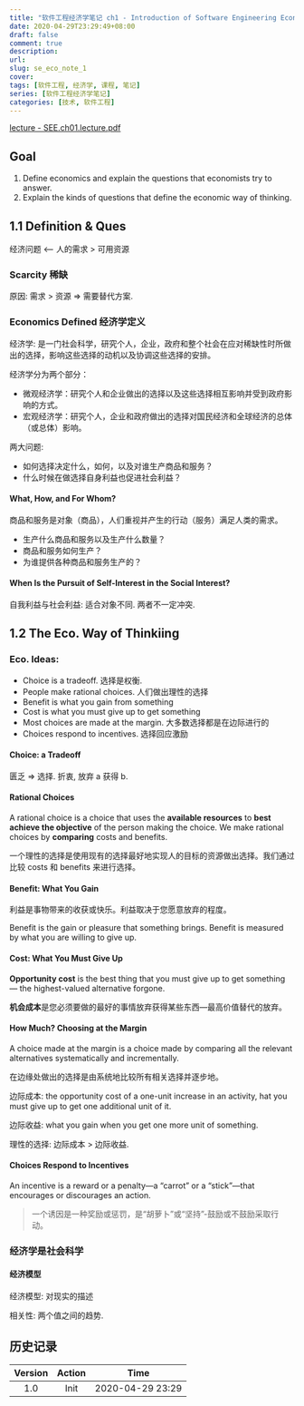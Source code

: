 ```yaml
---
title: "软件工程经济学笔记 ch1 - Introduction of Software Engineering Economy"
date: 2020-04-29T23:29:49+08:00
draft: false
comment: true
description: 
url:
slug: se_eco_note_1
cover:
tags: [软件工程, 经济学, 课程, 笔记]
series: [软件工程经济学笔记]
categories: [技术, 软件工程]
---
```


[lecture - SEE.ch01.lecture.pdf](files/2020/04/SEE.ch01.lecture.pdf)

## Goal

1. Define economics and explain the questions that economists try to answer.
2. Explain the kinds of questions that define the economic way of thinking.

## 1.1 Definition & Ques

经济问题 <-- 人的需求 > 可用资源

### Scarcity 稀缺

原因: 需求 > 资源 => 需要替代方案.

### Economics Defined 经济学定义

经济学: 是一门社会科学，研究个人，企业，政府和整个社会在应对稀缺性时所做出的选择，影响这些选择的动机以及协调这些选择的安排。

经济学分为两个部分：

* 微观经济学：研究个人和企业做出的选择以及这些选择相互影响并受到政府影响的方式。
* 宏观经济学：研究个人，企业和政府做出的选择对国民经济和全球经济的总体（或总体）影响。

两大问题:

* 如何选择决定什么，如何，以及对谁生产商品和服务？
* 什么时候在做选择自身利益也促进社会利益？

#### What, How, and For Whom?

商品和服务是对象（商品），人们重视并产生的行动（服务）满足人类的需求。

* 生产什么商品和服务以及生产什么数量？
* 商品和服务如何生产？
* 为谁提供各种商品和服务生产的？

#### When Is the Pursuit of Self-Interest in the Social Interest?

自我利益与社会利益: 适合对象不同. 两者不一定冲突.

## 1.2 The Eco. Way of Thinkiing

### Eco. Ideas:

* Choice is a tradeoff. 选择是权衡.
* People make rational choices. 人们做出理性的选择
* Benefit is what you gain from something 
* Cost is what you must give up to get something
* Most choices are made at the margin. 大多数选择都是在边际进行的
* Choices respond to incentives. 选择回应激励

#### Choice: a Tradeoff

匮乏 => 选择. 折衷, 放弃 a 获得 b.

#### Rational Choices

A rational choice is a choice that uses the **available resources** to **best achieve the objective** of the person making the choice. We make rational choices by **comparing** costs and benefits.

一个理性的选择是使用现有的选择最好地实现人的目标的资源做出选择。我们通过比较 costs 和 benefits 来进行选择。

#### Benefit: What You Gain

利益是事物带来的收获或快乐。利益取决于您愿意放弃的程度。

Benefit is the gain or pleasure that something brings. Benefit is measured by what you are willing to give up.

#### Cost: What You Must Give Up 

**Opportunity cost** is the best thing that you must give up to get something — the highest-valued alternative forgone.

**机会成本**是您必须要做的最好的事情放弃获得某些东西—最高价值替代的放弃。

#### How Much? Choosing at the Margin

A choice made at the margin is a choice made by comparing all the relevant alternatives systematically and incrementally.

在边缘处做出的选择是由系统地比较所有相关选择并逐步地。

边际成本: the opportunity cost of a one-unit increase in an activity, hat you must give up to get one additional unit of it.

边际收益: what you gain when you get one more unit of something.

理性的选择: 边际成本 > 边际收益.

#### Choices Respond to Incentives

An incentive is a reward or a penalty—a “carrot” or a “stick”—that encourages or discourages an action.

> 一个诱因是一种奖励或惩罚，是“胡萝卜”或“坚持”-鼓励或不鼓励采取行动。

### 经济学是社会科学

#### 经济模型

经济模型: 对现实的描述

相关性: 两个值之间的趋势.

## 历史记录

|Version| Action|Time|
|:-------:|:--------:|:-----------:|
|1.0|Init|2020-04-29 23:29|